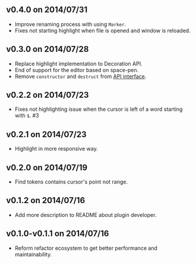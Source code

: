 ## v0.4.0 on 2014/07/31

* Improve renaming process with using `Marker`.
* Fixes not starting highlight when file is opened and window is reloaded.

## v0.3.0 on 2014/07/28

* Replace highlight implementation to Decoration API.
* End of support for the editor based on space-pen.
* Remove `constructor` and `destruct` from [API interface](https://github.com/minodisk/refactor#interface).

## v0.2.2 on 2014/07/23

* Fixes not highlighting issue when the cursor is left of a word starting with `$`. #3

## v0.2.1 on 2014/07/23

* Highlight in more responsive way.

## v0.2.0 on 2014/07/19

* Find tokens contains cursor's point not range.

## v0.1.2 on 2014/07/16

* Add more description to README about plugin developer.

## v0.1.0-v0.1.1 on 2014/07/16

* Reform refactor ecosystem to get better performance and maintainability.
